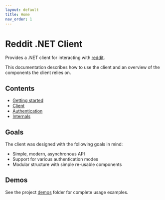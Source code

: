 ```yaml
---
layout: default
title: Home
nav_order: 1
---
```


# Reddit .NET Client

Provides a .NET client for interacting with [reddit](https://www.reddit.com).

This documentation describes how to use the client and an overview of the components the client relies on.

## Contents

- [Getting started](./getting-started.md)
- [Client](./client.md)
- [Authentication](./authentication.md)
- [Internals](./internals.md)

## Goals

The client was designed with the following goals in mind:

- Simple, modern, asynchronous API
- Support for various authentication modes
- Modular structure with simple re-usable components

## Demos

See the project [demos](https://github.com/JedS6391/Reddit.NET/tree/master/demos) folder for complete usage examples.